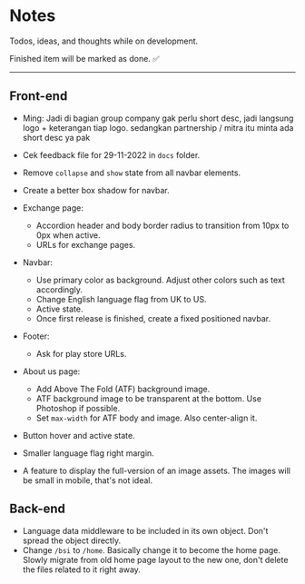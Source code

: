 # Notes

Todos, ideas, and thoughts while on development.

Finished item will be marked as done. ✅

---

## Front-end

- Ming: Jadi di bagian group company gak perlu short desc, jadi langsung logo + keterangan tiap logo. sedangkan partnership / mitra itu minta ada short desc ya pak
- Cek feedback file for 29-11-2022 in `docs` folder.

- Remove `collapse` and `show` state from all navbar elements.
- Create a better box shadow for navbar.
- Exchange page:
  - Accordion header and body border radius to transition from 10px to 0px when active.
  - URLs for exchange pages.
- Navbar:
  - Use primary color as background. Adjust other colors such as text accordingly.
  - Change English language flag from UK to US.
  - Active state.
  - Once first release is finished, create a fixed positioned navbar.
- Footer:
  - Ask for play store URLs.
- About us page:
  - Add Above The Fold (ATF) background image.
  - ATF background image to be transparent at the bottom. Use Photoshop if possible.
  - Set `max-width` for ATF body and image. Also center-align it.
- Button hover and active state.
- Smaller language flag right margin.
- A feature to display the full-version of an image assets. The images will be small in mobile, that's not ideal.

## Back-end

- Language data middleware to be included in its own object. Don't spread the object directly.
- Change `/bsi` to `/home`. Basically change it to become the home page. Slowly migrate from old home page layout to the new one, don't delete the files related to it right away.
